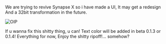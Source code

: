 We are trying to revive Synapse X so i have made a UI, It may get a redesign And a 32bit transformation in the future.


![OIP](https://github.com/itsCITIZENLOLOLOL/Ui/assets/169298040/a3b9e423-7569-487e-b159-076fa3d0a288)

If u wanna fix this shitty thing, u can!
Text color will be added in beta 0.1.3 or 0.1.4!
Everything for now, Enjoy the shitty ripoff!... somehow?
